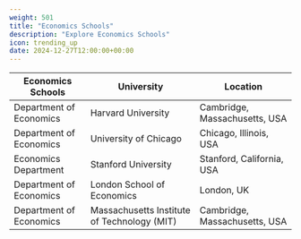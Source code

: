 ```yaml
---
weight: 501
title: "Economics Schools"
description: "Explore Economics Schools"
icon: trending_up
date: 2024-12-27T12:00:00+00:00
---
```


| Economics Schools                                | University                                    | Location                           |
|--------------------------------------------------|-----------------------------------------------|------------------------------------|
| Department of Economics                          | Harvard University                            | Cambridge, Massachusetts, USA      |
| Department of Economics                          | University of Chicago                         | Chicago, Illinois, USA             |
| Economics Department                             | Stanford University                           | Stanford, California, USA          |
| Department of Economics                          | London School of Economics                    | London, UK                         |
| Department of Economics                          | Massachusetts Institute of Technology (MIT)    | Cambridge, Massachusetts, USA      |
